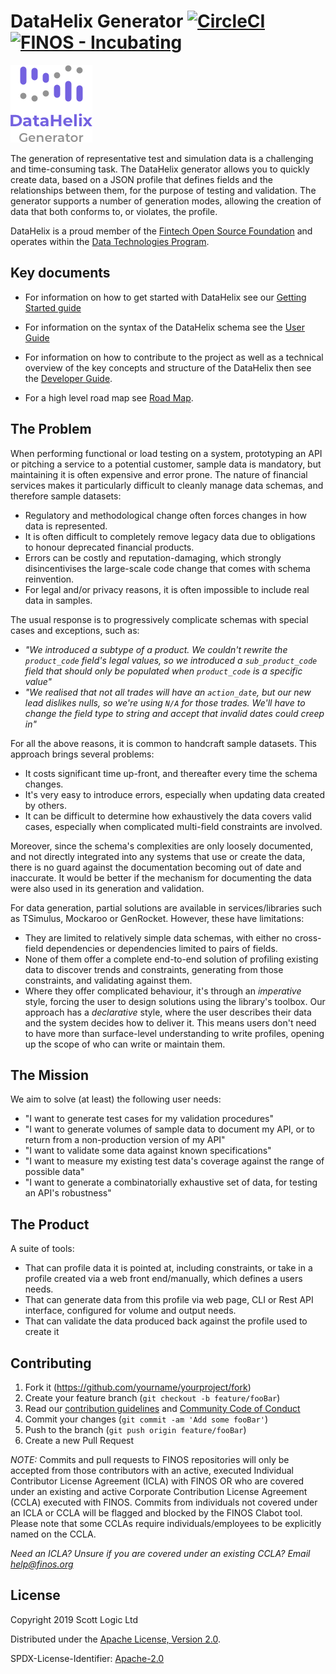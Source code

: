 # DataHelix Generator [![CircleCI](https://circleci.com/gh/finos/datahelix.svg?style=svg)](https://circleci.com/gh/finos/datahelix) [![FINOS - Incubating](https://cdn.jsdelivr.net/gh/finos/contrib-toolbox@master/images/badge-incubating.svg)](https://finosfoundation.atlassian.net/wiki/display/FINOS/Incubating)

![DataHelix logo](docs/logo.png)

The generation of representative test and simulation data is a challenging and time-consuming task. The DataHelix generator allows you to quickly create data, based on a JSON profile that defines fields and the relationships between them, for the purpose of testing and validation. The generator supports a number of generation modes, allowing the creation of data that both conforms to, or violates, the profile.

DataHelix is a proud member of the [Fintech Open Source Foundation](https://www.finos.org/) and operates within the [Data Technologies Program](https://www.finos.org/dt).

## Key documents

* For information on how to get started with DataHelix see our [Getting Started guide](docs/GettingStarted.md)

* For information on the syntax of the DataHelix schema see the [User Guide](docs/UserGuide.md)

* For information on how to contribute to the project as well as a technical overview of the key concepts and structure of the DataHelix then see the [Developer Guide](docs/DeveloperGuide.md).

* For a high level road map see [Road Map](docs/RoadMap.md).

## The Problem
When performing functional or load testing on a system, prototyping an API or pitching a service to a potential customer, sample data is mandatory, but maintaining it is often expensive and error prone. The nature of financial services makes it particularly difficult to cleanly manage data schemas, and therefore sample datasets:

* Regulatory and methodological change often forces changes in how data is represented.
* It is often difficult to completely remove legacy data due to obligations to honour deprecated financial products.
* Errors can be costly and reputation-damaging, which strongly disincentivises the large-scale code change that comes with schema reinvention.
* For legal and/or privacy reasons, it is often impossible to include real data in samples.

The usual response is to progressively complicate schemas with special cases and exceptions, such as:

* *"We introduced a subtype of a product. We couldn't rewrite the `product_code` field's legal values, so we introduced a `sub_product_code` field that should only be populated when `product_code` is a specific value"*
* *"We realised that not all trades will have an `action_date`, but our new lead dislikes nulls, so we're using `N/A` for those trades. We'll have to change the field type to string and accept that invalid dates could creep in"*

For all the above reasons, it is common to handcraft sample datasets. This approach brings several problems:

* It costs significant time up-front, and thereafter every time the schema changes.
* It's very easy to introduce errors, especially when updating data created by others.
* It can be difficult to determine how exhaustively the data covers valid cases, especially when complicated multi-field constraints are involved.

Moreover, since the schema's complexities are only loosely documented, and not directly integrated into any systems that use or create the data, there is no guard against the documentation becoming out of date and inaccurate. It would be better if the mechanism for documenting the data were also used in its generation and validation.

For data generation, partial solutions are available in services/libraries such as TSimulus, Mockaroo or GenRocket. However, these have limitations:

* They are limited to relatively simple data schemas, with either no cross-field dependencies or dependencies limited to pairs of fields.
* None of them offer a complete end-to-end solution of profiling existing data to discover trends and constraints, generating from those constraints, and validating against them.
* Where they offer complicated behaviour, it's through an *imperative* style, forcing the user to design solutions using the library's toolbox. Our approach has a *declarative* style, where the user describes their data and the system decides how to deliver it. This means users don't need to have more than surface-level understanding to write profiles, opening up the scope of who can write or maintain them.

## The Mission

We aim to solve (at least) the following user needs:
- "I want to generate test cases for my validation procedures"
- "I want to generate volumes of sample data to document my API, or to return from a non-production version of my API"
- "I want to validate some data against known specifications"
- "I want to measure my existing test data's coverage against the range of possible data"
- "I want to generate a combinatorially exhaustive set of data, for testing an API's robustness"

## The Product
A suite of tools:
- That can profile data it is pointed at, including constraints, or take in a profile created via a web front end/manually, which defines a users needs.
- That can generate data from this profile via web page, CLI or Rest API interface, configured for volume and output needs.
- That can validate the data produced back against the profile used to create it

## Contributing

1. Fork it (<https://github.com/yourname/yourproject/fork>)
2. Create your feature branch (`git checkout -b feature/fooBar`)
3. Read our [contribution guidelines](.github/CONTRIBUTING.md) and [Community Code of Conduct](https://www.finos.org/code-of-conduct)
4. Commit your changes (`git commit -am 'Add some fooBar'`)
5. Push to the branch (`git push origin feature/fooBar`)
6. Create a new Pull Request

_NOTE:_ Commits and pull requests to FINOS repositories will only be accepted from those contributors with an active, executed Individual Contributor License Agreement (ICLA) with FINOS OR who are covered under an existing and active Corporate Contribution License Agreement (CCLA) executed with FINOS. Commits from individuals not covered under an ICLA or CCLA will be flagged and blocked by the FINOS Clabot tool. Please note that some CCLAs require individuals/employees to be explicitly named on the CCLA.

*Need an ICLA? Unsure if you are covered under an existing CCLA? Email [help@finos.org](mailto:help@finos.org)*


## License

Copyright 2019 Scott Logic Ltd

Distributed under the [Apache License, Version 2.0](http://www.apache.org/licenses/LICENSE-2.0).

SPDX-License-Identifier: [Apache-2.0](https://spdx.org/licenses/Apache-2.0)
